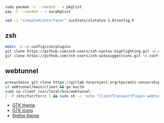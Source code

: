```bash
sudo pacman -S --needed - < pkglist
yay -S --needed - < aurpkglist
```
```bash
sed -i "s/enp3s0/interface/" suckless/slstatus-1.0/config.h
```
## zsh
```bash
mkdir -p ~/.config/zsh/plugins
git clone https://github.com/zsh-users/zsh-syntax-highlighting.git ~/.config/zsh/plugins/zsh-syntax-highlighting
git clone https://github.com/zsh-users/zsh-autosuggestions.git ~/.config/zsh/plugins/zsh-autosuggestions
```
## webtunnel
```bash
proxychains git clone https://gitlab.torproject.org/tpo/anti-censorship/pluggable-transports/webtunnel
cd webtunnel/main/client && go build
sudo cp client /usr/local/bin/webtunnel
[ -f /etc/tor/torrc ] && sudo sh -c 'echo "ClientTransportPlugin webtunnel exec /usr/local/bin/webtunnel" >> /etc/tor/torrc'
```
- [GTK theme](https://github.com/Fausto-Korpsvart/Gruvbox-GTK-Theme)
- [GTK icons](https://github.com/jmattheis/gruvbox-dark-icons-gtk)
- [firefox theme](https://addons.mozilla.org/en-US/firefox/addon/gruvboxgruvboxgruvboxgruvboxgr)
